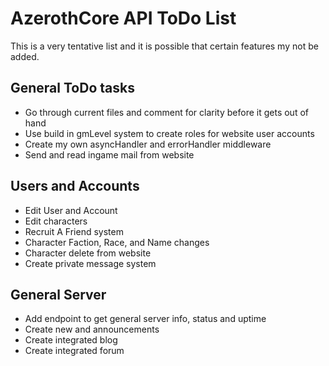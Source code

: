 # AzerothCore API ToDo List

This is a very tentative list and it is possible that certain features my not be added.


## General ToDo tasks
- Go through current files and comment for clarity before it gets out of hand
- Use build in gmLevel system to create roles for website user accounts
- Create my own asyncHandler and errorHandler middleware
- Send and read ingame mail from website

## Users and Accounts
- Edit User and Account
- Edit characters
- Recruit A Friend system
- Character Faction, Race, and Name changes
- Character delete from website
- Create private message system

## General Server
- Add endpoint to get general server info, status and uptime
- Create new and announcements
- Create integrated blog
- Create integrated forum